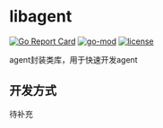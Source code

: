 # libagent

[![Go Report Card](https://goreportcard.com/badge/github.com/jkstack/libagent)](https://goreportcard.com/report/github.com/jkstack/libagent)
[![go-mod](https://img.shields.io/github/go-mod/go-version/jkstack/libagent)](https://github.com/jkstack/libagent)
[![license](https://img.shields.io/github/license/jkstack/libagent)](https://opensource.org/licenses/MIT)

agent封装类库，用于快速开发agent

## 开发方式

待补充